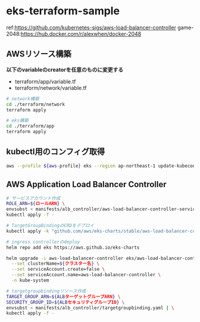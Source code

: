 # eks-terraform-sample

ref:https://github.com/kubernetes-sigs/aws-load-balancer-controller
game-2048:https://hub.docker.com/r/alexwhen/docker-2048

## AWSリソース構築

**以下のvariableのcreatorを任意のものに変更する**
- terraform/app/variable.tf
- terraform/network/variable.tf

```sh
# network構築
cd ./terraform/network
terraform apply

# eks構築
cd ./terraform/app
terraform apply
```

## kubectl用のコンフィグ取得

```sh
aws --profile ${aws-profile} eks --region ap-northeast-1 update-kubeconfig --name ${クラスタ名}
```

## AWS Application Load Balancer Controller

```sh
# サービスアカウント作成
ROLE_ARN=${ロールARN} \
envsubst < manifests/alb_controller/aws-load-balancer-controller-service-account.yaml | \
kubectl apply -f -

# TargetGroupBindingのCRDをデプロイ
kubectl apply -k "github.com/aws/eks-charts/stable/aws-load-balancer-controller//crds?ref=master"

# ingress controllerのdeploy
helm repo add eks https://aws.github.io/eks-charts

helm upgrade -i aws-load-balancer-controller eks/aws-load-balancer-controller \
  --set clusterName=${クラスター名} \
  --set serviceAccount.create=false \
  --set serviceAccount.name=aws-load-balancer-controller \
  -n kube-system

# targetgroupbindingリソース作成
TARGET_GROUP_ARN=${ALBターゲットグループARN} \
SECURITY_GROUP_ID=${ALBセキュリティグループID} \
envsubst < manifests/alb_controller/targetgroupbinding.yaml | \
kubectl apply -f -
```
